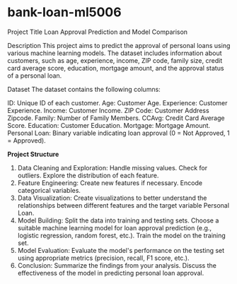 # bank-loan-ml5006
Project Title
Loan Approval Prediction and Model Comparison

Description
This project aims to predict the approval of personal loans using various machine learning models. The dataset includes information about customers, such as age, experience, income, ZIP code, family size, credit card average score, education, mortgage amount, and the approval status of a personal loan.

Dataset
The dataset contains the following columns:

ID: Unique ID of each customer.
Age: Customer Age.
Experience: Customer Experience.
Income: Customer Income.
ZIP Code: Customer Address Zipcode.
Family: Number of Family Members.
CCAvg: Credit Card Average Score.
Education: Customer Education.
Mortgage: Mortgage Amount.
Personal Loan: Binary variable indicating loan approval (0 = Not Approved, 1 = Approved).

**Project Structure**

1. Data Cleaning and Exploration:
Handle missing values.
Check for outliers.
Explore the distribution of each feature.
2. Feature Engineering:
Create new features if necessary.
Encode categorical variables.
3. Data Visualization:
Create visualizations to better understand the relationships between different features and the target variable Personal Loan.
4. Model Building:
Split the data into training and testing sets.
Choose a suitable machine learning model for loan approval prediction (e.g., logistic regression, random forest, etc.).
Train the model on the training set.
5. Model Evaluation:
Evaluate the model's performance on the testing set using appropriate metrics (precision, recall, F1 score, etc.).
6. Conclusion:
Summarize the findings from your analysis.
Discuss the effectiveness of the model in predicting personal loan approval.
